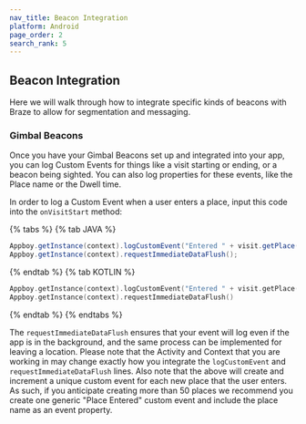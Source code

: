 ```yaml
---
nav_title: Beacon Integration
platform: Android
page_order: 2
search_rank: 5
---
```

## Beacon Integration

Here we will walk through how to integrate specific kinds of beacons with Braze to allow for segmentation and messaging.

### Gimbal Beacons

Once you have your Gimbal Beacons set up and integrated into your app, you can log Custom Events for things like a visit starting or ending, or a beacon being sighted. You can also log properties for these events, like the Place name or the Dwell time.

In order to log a Custom Event when a user enters a place, input this code into the `onVisitStart` method:

{% tabs %}
{% tab JAVA %}

```java
Appboy.getInstance(context).logCustomEvent("Entered " + visit.getPlace());
Appboy.getInstance(context).requestImmediateDataFlush();
```

{% endtab %}
{% tab KOTLIN %}

```kotlin
Appboy.getInstance(context).logCustomEvent("Entered " + visit.getPlace())
Appboy.getInstance(context).requestImmediateDataFlush()
```

{% endtab %}
{% endtabs %}

The `requestImmediateDataFlush` ensures that your event will log even if the app is in the background, and the same process can be implemented for leaving a location. Please note that the Activity and Context that you are working in may change exactly how you integrate the `logCustomEvent` and `requestImmediateDataFlush` lines. Also note that the above will create and increment a unique custom event for each new place that the user enters. As such, if you anticipate creating more than 50 places we recommend you create one generic "Place Entered" custom event and include the place name as an event property.
